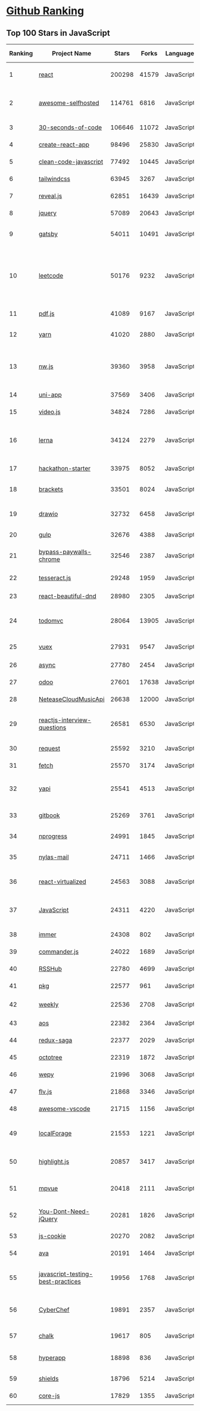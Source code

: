 [Github Ranking](../README.md)
==========

## Top 100 Stars in JavaScript

| Ranking | Project Name | Stars | Forks | Language | Open Issues | Description | Last Commit |
| ------- | ------------ | ----- | ----- | -------- | ----------- | ----------- | ----------- |
| 1 | [react](https://github.com/facebook/react) | 200298 | 41579 | JavaScript | 897 | A declarative, efficient, and flexible JavaScript library for building user interfaces. | 2023-01-11T02:42:56Z |
| 2 | [awesome-selfhosted](https://github.com/awesome-selfhosted/awesome-selfhosted) | 114761 | 6816 | JavaScript | 59 | A list of Free Software network services and web applications which can be hosted on your own servers | 2023-01-10T12:46:40Z |
| 3 | [30-seconds-of-code](https://github.com/30-seconds/30-seconds-of-code) | 106646 | 11072 | JavaScript | 0 | Short JavaScript code snippets for all your development needs | 2023-01-01T21:16:53Z |
| 4 | [create-react-app](https://github.com/facebook/create-react-app) | 98496 | 25830 | JavaScript | 1506 | Set up a modern web app by running one command. | 2023-01-06T17:53:40Z |
| 5 | [clean-code-javascript](https://github.com/ryanmcdermott/clean-code-javascript) | 77492 | 10445 | JavaScript | 50 | :bathtub: Clean Code concepts adapted for JavaScript | 2022-12-02T14:17:25Z |
| 6 | [tailwindcss](https://github.com/tailwindlabs/tailwindcss) | 63945 | 3267 | JavaScript | 2 | A utility-first CSS framework for rapid UI development. | 2023-01-11T02:41:26Z |
| 7 | [reveal.js](https://github.com/hakimel/reveal.js) | 62851 | 16439 | JavaScript | 633 | The HTML Presentation Framework | 2023-01-10T09:25:09Z |
| 8 | [jquery](https://github.com/jquery/jquery) | 57089 | 20643 | JavaScript | 76 | jQuery JavaScript Library | 2023-01-04T16:29:14Z |
| 9 | [gatsby](https://github.com/gatsbyjs/gatsby) | 54011 | 10491 | JavaScript | 69 | The fastest frontend for the headless web. Build modern websites with React. | 2023-01-11T02:50:55Z |
| 10 | [leetcode](https://github.com/azl397985856/leetcode) | 50176 | 9232 | JavaScript | 5 | 推荐刷题网站：https://www.lintcode.com/?utm_source=tf-github-lucifer2022  LeetCode Solutions: A Record of My Problem Solving Journey.( leetcode题解，记录自己的leetcode解题之路。) | 2023-01-07T13:28:31Z |
| 11 | [pdf.js](https://github.com/mozilla/pdf.js) | 41089 | 9167 | JavaScript | 336 | PDF Reader in JavaScript | 2023-01-10T20:04:26Z |
| 12 | [yarn](https://github.com/yarnpkg/yarn) | 41020 | 2880 | JavaScript | 1808 | The 1.x line is frozen - features and bugfixes now happen on https://github.com/yarnpkg/berry | 2022-12-03T18:04:46Z |
| 13 | [nw.js](https://github.com/nwjs/nw.js) | 39360 | 3958 | JavaScript | 882 | Call all Node.js modules directly from DOM/WebWorker and enable a new way of writing applications with all Web technologies. | 2023-01-10T00:06:02Z |
| 14 | [uni-app](https://github.com/dcloudio/uni-app) | 37569 | 3406 | JavaScript | 1064 | A cross-platform framework using Vue.js | 2023-01-10T14:53:35Z |
| 15 | [video.js](https://github.com/videojs/video.js) | 34824 | 7286 | JavaScript | 367 | Video.js - open source HTML5 video player | 2023-01-05T18:37:25Z |
| 16 | [lerna](https://github.com/lerna/lerna) | 34124 | 2279 | JavaScript | 303 | :dragon: Lerna is a fast, modern build system for managing and publishing multiple JavaScript/TypeScript packages from the same repository. | 2023-01-10T16:36:17Z |
| 17 | [hackathon-starter](https://github.com/sahat/hackathon-starter) | 33975 | 8052 | JavaScript | 8 | A boilerplate for Node.js web applications | 2023-01-05T01:23:12Z |
| 18 | [brackets](https://github.com/adobe/brackets) | 33501 | 8024 | JavaScript | 2619 | An open source code editor for the web, written in JavaScript, HTML and CSS. | 2022-06-12T08:19:24Z |
| 19 | [drawio](https://github.com/jgraph/drawio) | 32732 | 6458 | JavaScript | 308 | draw.io is a JavaScript, client-side editor for general diagramming and whiteboarding | 2023-01-06T18:53:04Z |
| 20 | [gulp](https://github.com/gulpjs/gulp) | 32676 | 4388 | JavaScript | 24 | A toolkit to automate & enhance your workflow | 2022-12-19T18:02:08Z |
| 21 | [bypass-paywalls-chrome](https://github.com/iamadamdev/bypass-paywalls-chrome) | 32546 | 2387 | JavaScript | 1 | Bypass Paywalls web browser extension for Chrome and Firefox. | 2022-12-24T06:36:36Z |
| 22 | [tesseract.js](https://github.com/naptha/tesseract.js) | 29248 | 1959 | JavaScript | 25 | Pure Javascript OCR for more than 100 Languages 📖🎉🖥 | 2023-01-07T02:17:28Z |
| 23 | [react-beautiful-dnd](https://github.com/atlassian/react-beautiful-dnd) | 28980 | 2305 | JavaScript | 493 | Beautiful and accessible drag and drop for lists with React | 2023-01-09T10:18:00Z |
| 24 | [todomvc](https://github.com/tastejs/todomvc) | 28064 | 13905 | JavaScript | 135 | Helping you select an MV* framework - Todo apps for React.js, Ember.js, Angular, and many more | 2022-12-07T15:51:16Z |
| 25 | [vuex](https://github.com/vuejs/vuex) | 27931 | 9547 | JavaScript | 82 | 🗃️ Centralized State Management for Vue.js. | 2023-01-09T10:46:52Z |
| 26 | [async](https://github.com/caolan/async) | 27780 | 2454 | JavaScript | 11 | Async utilities for node and the browser | 2023-01-01T15:01:41Z |
| 27 | [odoo](https://github.com/odoo/odoo) | 27601 | 17638 | JavaScript | 2809 | Odoo. Open Source Apps To Grow Your Business. | 2023-01-11T01:23:04Z |
| 28 | [NeteaseCloudMusicApi](https://github.com/Binaryify/NeteaseCloudMusicApi) | 26638 | 12000 | JavaScript | 90 | 网易云音乐 Node.js API service | 2023-01-11T01:57:23Z |
| 29 | [reactjs-interview-questions](https://github.com/sudheerj/reactjs-interview-questions) | 26581 | 6530 | JavaScript | 9 | List of top 500 ReactJS Interview Questions & Answers....Coding exercise questions are coming soon!! | 2023-01-10T20:30:04Z |
| 30 | [request](https://github.com/request/request) | 25592 | 3210 | JavaScript | 66 | 🏊🏾 Simplified HTTP request client. | 2022-11-12T10:44:52Z |
| 31 | [fetch](https://github.com/github/fetch) | 25570 | 3174 | JavaScript | 38 | A window.fetch JavaScript polyfill. | 2022-12-27T04:25:06Z |
| 32 | [yapi](https://github.com/YMFE/yapi) | 25541 | 4513 | JavaScript | 1457 | YApi 是一个可本地部署的、打通前后端及QA的、可视化的接口管理平台 | 2023-01-11T01:44:05Z |
| 33 | [gitbook](https://github.com/GitbookIO/gitbook) | 25269 | 3761 | JavaScript | 0 | 📝 Modern documentation format and toolchain using Git and Markdown | 2022-10-13T09:52:57Z |
| 34 | [nprogress](https://github.com/rstacruz/nprogress) | 24991 | 1845 | JavaScript | 99 | For slim progress bars like on YouTube, Medium, etc | 2022-06-04T00:38:39Z |
| 35 | [nylas-mail](https://github.com/nylas/nylas-mail) | 24711 | 1466 | JavaScript | 981 | :love_letter: An extensible desktop mail app built on the modern web.  Forks welcome! | 2022-11-24T08:20:57Z |
| 36 | [react-virtualized](https://github.com/bvaughn/react-virtualized) | 24563 | 3088 | JavaScript | 440 | React components for efficiently rendering large lists and tabular data | 2022-11-29T20:35:22Z |
| 37 | [JavaScript](https://github.com/TheAlgorithms/JavaScript) | 24311 | 4220 | JavaScript | 4 | Algorithms and Data Structures implemented in JavaScript for beginners, following best practices. | 2023-01-10T09:37:17Z |
| 38 | [immer](https://github.com/immerjs/immer) | 24308 | 802 | JavaScript | 29 | Create the next immutable state by mutating the current one | 2023-01-03T20:16:46Z |
| 39 | [commander.js](https://github.com/tj/commander.js) | 24022 | 1689 | JavaScript | 6 | node.js command-line interfaces made easy | 2023-01-09T06:16:09Z |
| 40 | [RSSHub](https://github.com/DIYgod/RSSHub) | 22780 | 4699 | JavaScript | 296 | 🍰 Everything is RSSible | 2023-01-11T02:47:11Z |
| 41 | [pkg](https://github.com/vercel/pkg) | 22577 | 961 | JavaScript | 40 | Package your Node.js project into an executable | 2023-01-08T05:12:39Z |
| 42 | [weekly](https://github.com/ascoders/weekly) | 22536 | 2708 | JavaScript | 1 | 前端精读周刊。帮你理解最前沿、实用的技术。 | 2023-01-09T02:04:57Z |
| 43 | [aos](https://github.com/michalsnik/aos) | 22382 | 2364 | JavaScript | 291 | Animate on scroll library | 2022-12-08T22:18:06Z |
| 44 | [redux-saga](https://github.com/redux-saga/redux-saga) | 22377 | 2029 | JavaScript | 18 | An alternative side effect model for Redux apps | 2023-01-07T06:06:42Z |
| 45 | [octotree](https://github.com/ovity/octotree) | 22319 | 1872 | JavaScript | 41 | GitHub on steroids | 2022-10-10T21:16:31Z |
| 46 | [wepy](https://github.com/Tencent/wepy) | 21996 | 3068 | JavaScript | 352 | 小程序组件化开发框架 | 2023-01-07T19:47:55Z |
| 47 | [flv.js](https://github.com/bilibili/flv.js) | 21868 | 3346 | JavaScript | 404 | HTML5 FLV Player | 2022-11-23T21:48:17Z |
| 48 | [awesome-vscode](https://github.com/viatsko/awesome-vscode) | 21715 | 1156 | JavaScript | 19 | 🎨 A curated list of delightful VS Code packages and resources. | 2022-11-25T18:00:29Z |
| 49 | [localForage](https://github.com/localForage/localForage) | 21553 | 1221 | JavaScript | 200 | 💾 Offline storage, improved. Wraps IndexedDB, WebSQL, or localStorage using a simple but powerful API. | 2022-12-23T23:04:15Z |
| 50 | [highlight.js](https://github.com/highlightjs/highlight.js) | 20857 | 3417 | JavaScript | 71 | JavaScript syntax highlighter with language auto-detection and zero dependencies. | 2023-01-07T19:10:26Z |
| 51 | [mpvue](https://github.com/Meituan-Dianping/mpvue) | 20418 | 2111 | JavaScript | 423 | 基于 Vue.js 的小程序开发框架，从底层支持 Vue.js 语法和构建工具体系。 | 2022-03-02T04:31:30Z |
| 52 | [You-Dont-Need-jQuery](https://github.com/camsong/You-Dont-Need-jQuery) | 20281 | 1826 | JavaScript | 2 | Examples of how to do query, style, dom, ajax, event etc like jQuery with plain javascript. | 2022-05-26T13:03:27Z |
| 53 | [js-cookie](https://github.com/js-cookie/js-cookie) | 20270 | 2082 | JavaScript | 1 | A simple, lightweight JavaScript API for handling browser cookies | 2022-10-27T06:43:34Z |
| 54 | [ava](https://github.com/avajs/ava) | 20191 | 1464 | JavaScript | 84 | Node.js test runner that lets you develop with confidence 🚀 | 2023-01-08T19:56:41Z |
| 55 | [javascript-testing-best-practices](https://github.com/goldbergyoni/javascript-testing-best-practices) | 19956 | 1768 | JavaScript | 43 | 📗🌐 🚢 Comprehensive and exhaustive JavaScript & Node.js testing best practices (December 2022) | 2022-12-19T17:35:00Z |
| 56 | [CyberChef](https://github.com/gchq/CyberChef) | 19891 | 2357 | JavaScript | 233 | The Cyber Swiss Army Knife - a web app for encryption, encoding, compression and data analysis | 2023-01-10T20:49:06Z |
| 57 | [chalk](https://github.com/chalk/chalk) | 19617 | 805 | JavaScript | 1 | 🖍 Terminal string styling done right | 2022-12-08T18:46:28Z |
| 58 | [hyperapp](https://github.com/jorgebucaran/hyperapp) | 18898 | 836 | JavaScript | 5 | 1kB-ish JavaScript framework for building hypertext applications. | 2022-12-28T01:15:49Z |
| 59 | [shields](https://github.com/badges/shields) | 18796 | 5214 | JavaScript | 313 | Concise, consistent, and legible badges in SVG and raster format | 2023-01-11T01:33:11Z |
| 60 | [core-js](https://github.com/zloirock/core-js) | 17829 | 1355 | JavaScript | 22 | Standard Library | 2023-01-10T18:05:07Z |

